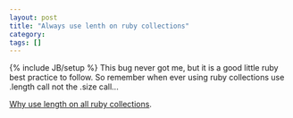 ```yaml
---
layout: post
title: "Always use lenth on ruby collections"
category:
tags: []
---
```

{% include JB/setup %}
This bug never got me, but it is a good little ruby best practice to follow. So remember when ever using ruby collections use .length call not the .size call...

<a href="http://blog.floehopper.org/articles/2007/08/07/why-array-length-is-better-than-array-size">Why use length on all ruby collections</a>.